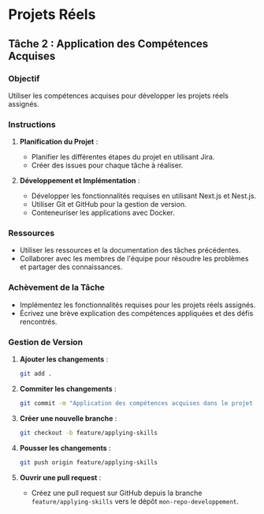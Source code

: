 
# Projets Réels

## Tâche 2 : Application des Compétences Acquises

### Objectif
Utiliser les compétences acquises pour développer les projets réels assignés.

### Instructions
1. **Planification du Projet** :
    - Planifier les différentes étapes du projet en utilisant Jira.
    - Créer des issues pour chaque tâche à réaliser.

2. **Développement et Implémentation** :
    - Développer les fonctionnalités requises en utilisant Next.js et Nest.js.
    - Utiliser Git et GitHub pour la gestion de version.
    - Conteneuriser les applications avec Docker.

### Ressources
- Utiliser les ressources et la documentation des tâches précédentes.
- Collaborer avec les membres de l'équipe pour résoudre les problèmes et partager des connaissances.

### Achèvement de la Tâche
- Implémentez les fonctionnalités requises pour les projets réels assignés.
- Écrivez une brève explication des compétences appliquées et des défis rencontrés.

### Gestion de Version
1. **Ajouter les changements** :
    ```bash
    git add .
    ```

2. **Commiter les changements** :
    ```bash
    git commit -m "Application des compétences acquises dans le projet réel"
    ```

3. **Créer une nouvelle branche** :
    ```bash
    git checkout -b feature/applying-skills
    ```

4. **Pousser les changements** :
    ```bash
    git push origin feature/applying-skills
    ```

5. **Ouvrir une pull request** :
    - Créez une pull request sur GitHub depuis la branche `feature/applying-skills` vers le dépôt `mon-repo-developpement`.
